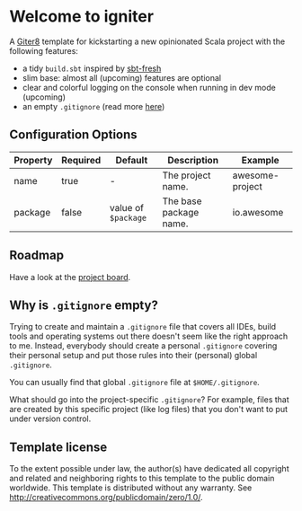 # Welcome to igniter

A [Giter8](http://www.foundweekends.org/giter8/) template for kickstarting a new opinionated Scala project with the following features:

* a tidy `build.sbt` inspired by [sbt-fresh](https://github.com/sbt/sbt-fresh)
* slim base: almost all (upcoming) features are optional
* clear and colorful logging on the console when running in dev mode (upcoming)
* an empty `.gitignore` (read more [here](#why-is-gitignore-empty))

## Configuration Options

| Property | Required | Default             | Description                              | Example         |
| -------- | -------- | ------------------- | ---------------------------------------- | --------------- |
| name     | true     | -                   | The project name.                        | awesome-project |
| package  | false    | value of `$package` | The base package name.                   | io.awesome      |

## Roadmap

Have a look at the [project board](https://github.com/ontherocks-io/igniter/projects/2).

## Why is `.gitignore` empty?

Trying to create and maintain a `.gitignore` file that covers all IDEs, build tools and operating systems out there doesn't seem like the right approach to me. Instead, everybody should create a personal `.gitignore` covering their personal setup and put those rules into their (personal) global `.gitignore`.

You can usually find that global `.gitignore` file at `$HOME/.gitignore`.

What should go into the project-specific `.gitignore`? For example, files that are created by this specific project (like log files) that you don't want to put under version control.

## Template license

To the extent possible under law, the author(s) have dedicated all copyright and related
and neighboring rights to this template to the public domain worldwide.
This template is distributed without any warranty. See <http://creativecommons.org/publicdomain/zero/1.0/>.

